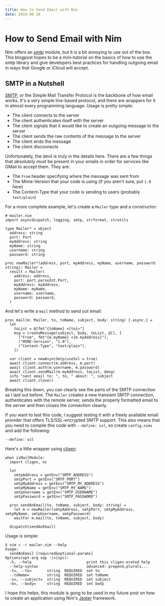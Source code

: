 ```yaml
---
title: How to Send Email with Nim
date: 2019-08-28
---
```


# How to Send Email with Nim

Nim offers an [smtp][nimsmtp] module, but it is a bit annoying to use out of the
box. This blogpost hopes to be a mini-tutorial on the basics of how to use the
smtp library and give developers best practices for handling outgoing email in
ways that Google or iCloud will accept.

## SMTP in a Nutshell

[SMTP][SMTPrfc], or the Simple Mail Transfer Protocol is the backbone of how 
email works. It's a very simple line-based protocol, and there are wrappers for
it in almost every programming language. Usage is pretty simple:

- The client connects to the server
- The client authenticates itself with the server
- The client signals that it would like to create an outgoing message to the server
- The client sends the raw contents of the message to the server
- The client ends the message
- The client disconnects

Unfortunately, the devil is truly in the details here. There are a few things
that _absolutely must_ be present in your emails in order for services like 
GMail to accept them. They are:

- The `From` header specifying where the message was sent from
- The Mime-Version that your code is using (if you aren't sure, put `1.0` here)
- The Content-Type that your code is sending to users (probably `text/plain`)

For a more complete example, let's create a `Mailer` type and a constructor:

```
# mailer.nim
import asyncdispatch, logging, smtp, strformat, strutils

type Mailer* = object
  address: string
  port: Port
  myAddress: string
  myName: string
  username: string
  password: string
  
proc newMailer*(address, port, myAddress, myName, username, password: string): Mailer =
  result = Mailer(
    address: address,
    port: port.parseInt.Port,
    myAddress: myAddress,
    myName: myName,
    username: username,
    password: password,
  )
```

And let's write a `mail` method to send out email:

```
proc mail(m: Mailer, to, toName, subject, body: string) {.async.} =
  let
    toList = @[fmt"{toName} <{to}>"]
    msg = createMessage(subject, body, toList, @[], [
      ("From", fmt"{m.myName} <{m.myAddress}"),
      ("MIME-Version", "1.0"),
      ("Content-Type", "text/plain"),
    ])

  var client = newAsyncSmtp(useSsl = true)
  await client.connect(m.address, m.port)
  await client.auth(m.username, m.password)
  await client.sendMail(m.myAddress, toList, $msg)
  info "sent email to: ", to, " about: ", subject
  await client.close()
```

Breaking this down, you can clearly see the parts of the SMTP connection as I
laid out before. The `Mailer` creates a new transient SMTP connection, 
authenticates with the remote server, sends the properly formatted email to
the server and then closes the connection cleanly. 

If you want to test this code, I suggest testing it with a freely available
email provider that offers TLS/SSL-encrypted SMTP support. This also means that
you need to compile this code with `--define: ssl`, so create `config.nims` and
add the following:

```
--define: ssl
```

Here's a little wrapper using [cligen][cligen]:

```
when isMailModule:
  import cligen, os
  
  let
    smtpAddress = getEnv("SMTP_ADDRESS")
    smtpPort = getEnv("SMTP_PORT")
    smtpMyAddress = getEnv("SMTP_MY_ADDRESS")
    smtpMyName = getEnv("SMTP_MY_NAME")
    smtpUsername = getEnv("SMTP_USERNAME")
    smtpPassword = getEnv("SMTP_PASSWORD")
  
  proc sendAnEmail(to, toName, subject, body: string) =
    let m = newMailer(smtpAddress, smtpPort, smtpMyAddress, smtpMyName, smtpUsername, smtpPassword)
    waitFor m.mail(to, toName, subject, body)
  
  dispatch(sendAnEmail)
```

Usage is simple:

```
$ nim c -r mailer.nim --help
Usage:
  sendAnEmail [required&optional-params]
Options(opt-arg sep :|=|spc):
  -h, --help                         print this cligen-erated help
  --help-syntax                      advanced: prepend,plurals,..
  -t=, --to=       string  REQUIRED  set to
  --toName=        string  REQUIRED  set toName
  -s=, --subject=  string  REQUIRED  set subject
  -b=, --body=     string  REQUIRED  set body
```

I hope this helps, this module is gong to be used in my future post on how to
create an application using Nim's [Jester][jester] framework.

[nimsmtp]: https://nim-lang.org/docs/smtp.html
[SMTPrfc]: https://tools.ietf.org/html/rfc5321
[jester]: https://github.com/dom96/jester
[cligen]: https://github.com/c-blake/cligen